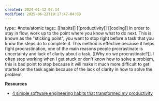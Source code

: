 ```yaml
---
created: 2024-01-12 07:14
modified: 2025-06-22T19:17:47-04:00
---
```

type:: #note/atomic
tags:: [[habits]] [[productivity]] [[coding]]
In order to stay in flow, work up to the point where you know what to do next. This is known as the "sticking point", you want to stop right before a task that you know the steps do to complete it.
	This method is effective because it helps fight procrastination, one of the main reasons people procrastinate is uncertainty and lack of clarity about a task. [[Why do we procrastinate?]].
	I often stop working when I get stuck or don't know how to solve a problem, this is bad point to stop because it will make it much more difficult to get started on the task again because of the lack of clarity in how to solve the problem

**Resources**
- [4 simple software engineering habits that transformed my productivity](https://read.engineerscodex.com/p/simple-software-engineering-habits)
